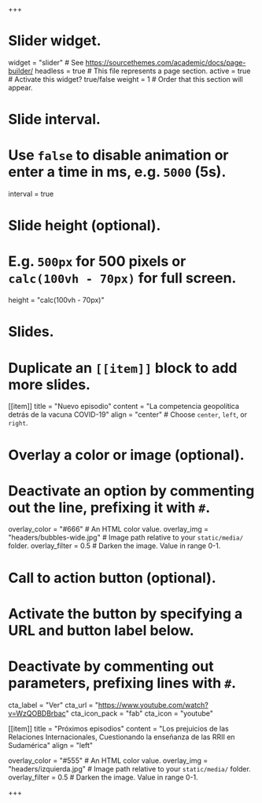 +++
# Slider widget.
widget = "slider"  # See https://sourcethemes.com/academic/docs/page-builder/
headless = true  # This file represents a page section.
active = true  # Activate this widget? true/false
weight = 1  # Order that this section will appear.


# Slide interval.
# Use `false` to disable animation or enter a time in ms, e.g. `5000` (5s).
interval = true

# Slide height (optional).
# E.g. `500px` for 500 pixels or `calc(100vh - 70px)` for full screen.
height = "calc(100vh - 70px)"

# Slides.
# Duplicate an `[[item]]` block to add more slides.
[[item]]
  title = "Nuevo episodio"
  content = "La competencia geopolítica detrás de la vacuna COVID-19"
  align = "center"  # Choose `center`, `left`, or `right`.

  # Overlay a color or image (optional).
  #   Deactivate an option by commenting out the line, prefixing it with `#`.
  overlay_color = "#666"  # An HTML color value.
  overlay_img = "headers/bubbles-wide.jpg"  # Image path relative to your `static/media/` folder.
  overlay_filter = 0.5  # Darken the image. Value in range 0-1.

  # Call to action button (optional).
  #   Activate the button by specifying a URL and button label below.
  #   Deactivate by commenting out parameters, prefixing lines with `#`.
  cta_label = "Ver"
  cta_url = "https://www.youtube.com/watch?v=WzQOBDBrbac"
  cta_icon_pack = "fab"
  cta_icon = "youtube"

[[item]]
  title = "Próximos episodios"
  content = "Los prejuicios de las Relaciones Internacionales, Cuestionando la enseñanza de las RRII en Sudamérica"
  align = "left"

  overlay_color = "#555"  # An HTML color value.
  overlay_img = "headers/izquierda.jpg"  # Image path relative to your `static/media/` folder.
  overlay_filter = 0.5  # Darken the image. Value in range 0-1.

+++
